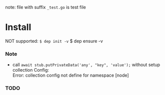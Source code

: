 


note: file with suffix `_test.go` is test file

# Install

NOT supported: `$ dep init -v`
$ dep ensure -v

### Note
- call `await stub.putPrivateData('any', "key", 'value');` without setup collection Config:  
Error: collection config not define for namespace [node]

### TODO

